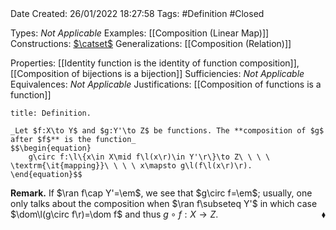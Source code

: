 <br />
<br />

Date Created: 26/01/2022 18:27:58
Tags: #Definition #Closed 

Types: _Not Applicable_
Examples: [[Composition (Linear Map)]]
Constructions: [$\catset$](Category%20of%20Sets.md)
Generalizations: [[Composition (Relation)]]

Properties: [[Identity function is the identity of function composition]], [[Composition of bijections is a bijection]]
Sufficiencies: _Not Applicable_
Equivalences: _Not Applicable_
Justifications: [[Composition of functions is a function]]

``` ad-Definition
title: Definition.

_Let $f:X\to Y$ and $g:Y'\to Z$ be functions. The **composition of $g$ after $f$** is the function_
$$\begin{equation}
    g\circ f:\l\{x\in X\mid f\l(x\r)\in Y'\r\}\to Z\ \ \ \ \textrm{\it{mapping}}\ \ \ \ x\mapsto g\l(f\l(x\r)\r).
\end{equation}$$

```

**Remark.**  If $\ran f\cap Y'=\em$, we see that $g\circ f=\em$; usually, one only talks about the composition when $\ran f\subseteq Y'$ in which case $\dom\l(g\circ f\r)=\dom f$ and thus $g\circ f:X\to Z$.<span style="float:right;">$\blacklozenge$</span>
